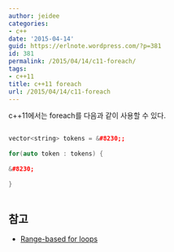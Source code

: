 ```yaml
---
author: jeidee
categories:
- c++
date: '2015-04-14'
guid: https://erlnote.wordpress.com/?p=381
id: 381
permalink: /2015/04/14/c11-foreach/
tags:
- c++11
title: c++11 foreach
url: /2015/04/14/c11-foreach
---
```


c++11에서는 foreach를 다음과 같이 사용할 수 있다.

```cpp
  
vector<string> tokens = &#8230;;
  
for(auto token : tokens) {
      
&#8230;
  
}
  
```

## 참고

  * [Range-based for loops](http://www.cprogramming.com/c++11/c++11-ranged-for-loop.html)